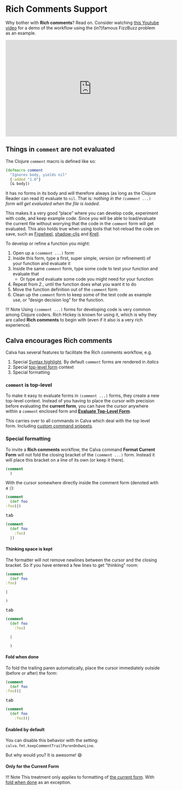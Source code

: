 # Rich Comments Support

Why bother with **Rich comments**? Read on. Consider watching [this Youtube video](https://www.youtube.com/watch?v=d0K1oaFGvuQ) for a demo of the workflow using the (in?)famous FizzBuzz problem as an example.

<iframe width="560" height="315" src="https://www.youtube.com/embed/d0K1oaFGvuQ" title="YouTube video player" frameborder="0" allow="accelerometer; autoplay; clipboard-write; encrypted-media; gyroscope; picture-in-picture" allowfullscreen></iframe>

## Things in `comment` are not evaluated

The Clojure `comment` macro is defined like so:

```clojure
(defmacro comment
  "Ignores body, yields nil"
  {:added "1.0"}
  [& body])
```

It has no forms in its body and will therefore always (as long as the Clojure Reader can read it) evaluate to `nil`. That is: _nothing in the `(comment ...)` form will get evaluated when the file is loaded_.

This makes it a very good ”place” where you can develop code, experiment with code, and keep example code. Since you will be able to load/evaluate the current file without worrying that the code in the `comment` form will get evaluated. This also holds true when using tools that hot-reload the code on save, such as [Figwheel](https://figwheel.org), [shadow-cljs](https://github.com/thheller/shadow-cljs) and [Krell](https://calva.io/krell/).

To develop or refine a function you might:

1. Open up a `(comment ...)` form
1. Inside this form, type a first, super simple, version (or refinement) of your function and evaluate it
1. Inside the same `comment` form, type some code to test your function and evaluate that
    * Or type and evaluate some code you might need for your function
1. Repeat from *2.*, until the function does what you want it to do
1. Move the function definition out of the `comment` form
1. Clean up the `comment` form to keep some of the test code as example use, or ”design decision log” for the function.

!!! Note
    Using `(comment ...)` forms for developing code is very common among Clojure coders. Rich Hickey is known for using it, which is why they are called **Rich comments** to begin with (even if it also is a very rich experience).

## Calva encourages Rich comments

Calva has several features to facilitate the Rich comments workflow, e.g.

1. Special [Syntax highlight](customizing.md#calva-highlight). By default `comment` forms are rendered in _italics_
1. Special [top-level form](evaluation.md#current-top-level-form) context
1. Special formatting

### `comment` is top-level

To make it easy to evaluate forms in `(comment ...)` forms, they create a new top-level context. Instead of you having to place the cursor with precision before evaluating the **current form**, you can have the cursor anywhere within a `comment` enclosed form and [**Evaluate Top-Level Form**](evaluation.md#current-top-level-form).

This carries over to all commands in Calva which deal with the top level form. Including [custom command snippets](custom-commands.md).

### Special formatting

To invite a **Rich comments** workflow, the Calva command **Format Current Form** will not fold the closing bracket of the `(comment ...)` form. Instead it will place this bracket on a line of its own (or keep it there).

```clojure
(comment
  )
```

With the cursor somewhere directly inside the comment form (denoted with a `|`):

```clojure
(comment
  (def foo
:foo)|)
```

<kbd>tab</kbd>

```clojure
(comment
  (def foo
    :foo)
  |)
```

#### Thinking space is kept

The formatter will not remove newlines between the cursor and the closing bracket. So if you have entered a few lines to get ”thinking” room:

```clojure
(comment
  (def foo
:foo)

|

)
```

<kbd>tab</kbd>

```clojure
(comment
  (def foo
    :foo)

  |

  )
```

#### Fold when done

To fold the trailing paren automatically, place the cursor immediately outside (before or after) the form:

```clojure
(comment
  (def foo
:foo))|
```

<kbd>tab</kbd>

```clojure
(comment
  (def foo
    :foo))|
```

#### Enabled by default

You can disable this behavior with the setting: `calva.fmt.keepCommentTrailParenOnOwnLine`.

But why would you? It is awesome! 😄


#### Only for the Current Form

!!! Note
    This treatment only applies to formatting of [the current form](evaluation.md#current-form). With [fold when done](#fold-when-done) as an exception.
